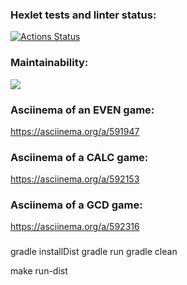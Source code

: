 ### Hexlet tests and linter status:
[![Actions Status](https://github.com/ivasdtmbb/java-project-61/workflows/hexlet-check/badge.svg)](https://github.com/ivasdtmbb/java-project-61/actions)

### Maintainability:
<a href="https://codeclimate.com/github/ivasdtmbb/java-project-61/maintainability"><img src="https://api.codeclimate.com/v1/badges/8b95aea90a0624924fb8/maintainability" /></a>

### Asciinema of an EVEN game:
https://asciinema.org/a/591947

### Asciinema of a CALC game:
https://asciinema.org/a/592153

### Asciinema of a GCD game:
https://asciinema.org/a/592316

###
gradle installDist
gradle run
gradle clean

make run-dist
